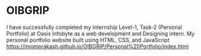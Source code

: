 # OIBGRIP
I have successfully  completed my internship  Level-1, Task-2 (Personal Portfolio) at Oasis Infobyte as a web development and Designing intern.  My personal portfolio website built using HTML, CSS, and JavaScript
https://imomprakash.github.io/OIBGRIP/Personal%20Portfolio/index.html
